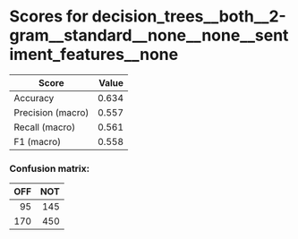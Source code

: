 # Scores for decision_trees__both__2-gram__standard__none__none__sentiment_features__none
|      Score      |Value|
|-----------------|----:|
|Accuracy         |0.634|
|Precision (macro)|0.557|
|Recall (macro)   |0.561|
|F1 (macro)       |0.558|

### Confusion matrix:
|OFF|NOT|
|--:|--:|
| 95|145|
|170|450|
